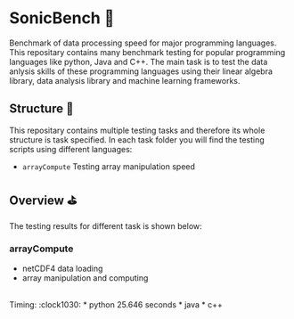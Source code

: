 # SonicBench :rocket:	
Benchmark of data processing speed for major programming languages. This repositary contains many benchmark testing for popular programming languages like python, Java and C++. The main task is to test the data anlysis skills of these programming languages using their linear algebra library, data analysis library and machine learning frameworks.<br/>

## Structure :file_folder:
This repositary contains multiple testing tasks and therefore its whole structure is task specified. In each task folder you will find the testing scripts using different languages:<br/>
* `arrayCompute` Testing array manipulation speed

## Overview :golf:
The testing results for different task is shown below:<br/>
### arrayCompute
* netCDF4 data loading
* array manipulation and computing
<br/>
Timing: :clock1030:
* python 25.646 seconds
* java
* c++


